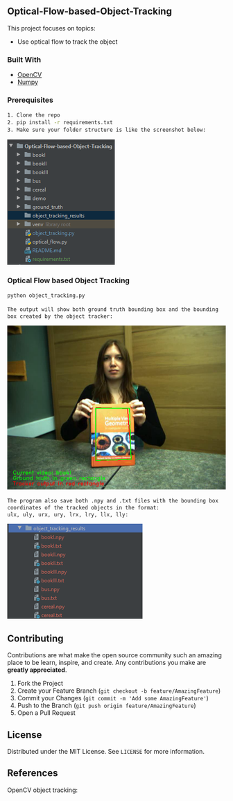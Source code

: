 
<!-- PROJECT LOGO
<br />
<p align="center">
  <a href="https://github.com/othneildrew/Best-README-Template">
    <img src="images/logo.png" alt="Logo" width="80" height="80">
  </a>

  <h3 align="center">Best-README-Template</h3>

  <p align="center">
    An awesome README template to jumpstart your projects!
    <br />
    <a href="https://github.com/othneildrew/Best-README-Template"><strong>Explore the docs »</strong></a>
    <br />
    <br />
    <a href="https://github.com/othneildrew/Best-README-Template">View Demo</a>
    ·
    <a href="https://github.com/othneildrew/Best-README-Template/issues">Report Bug</a>
    ·
    <a href="https://github.com/othneildrew/Best-README-Template/issues">Request Feature</a>
  </p>
</p>
-->


<!-- TABLE OF CONTENTS 
## Table of Contents

* [About the Project](#about-the-project)
  * [Built With](#built-with)
* [Getting Started](#getting-started)
  * [Prerequisites](#prerequisites)
  * [Installation](#installation)
* [Usage](#usage)
* [Roadmap](#roadmap)
* [Contributing](#contributing)
* [License](#license)
* [Contact](#contact)
* [Acknowledgements](#acknowledgements)
-->


<!-- ABOUT THE PROJECT -->
## Optical-Flow-based-Object-Tracking

This project focuses on topics:
* Use optical flow to track the object

### Built With
* [OpenCV](https://opencv.org/)
* [Numpy](https://numpy.org/)

### Prerequisites
```sh
1. Clone the repo
2. pip install -r requirements.txt
3. Make sure your folder structure is like the screenshot below:
```
![structure](https://github.com/kuangzijian/Optical-Flow-based-Object-Tracking/blob/main/demo/folder%20structure.png)

### Optical Flow based Object Tracking
```
python object_tracking.py 

The output will show both ground truth bounding box and the bounding box created by the object tracker:
```
![ouput1](https://github.com/kuangzijian/Optical-Flow-based-Object-Tracking/blob/main/demo/object_tracking%20output1.png)
```
The program also save both .npy and .txt files with the bounding box coordinates of the tracked objects in the format: 
ulx, uly, urx, ury, lrx, lry, llx, lly:
```
![ouput2](https://github.com/kuangzijian/Optical-Flow-based-Object-Tracking/blob/main/demo/object_tracking%20output2.png)


## Contributing

Contributions are what make the open source community such an amazing place to be learn, inspire, and create. Any contributions you make are **greatly appreciated**.

1. Fork the Project
2. Create your Feature Branch (`git checkout -b feature/AmazingFeature`)
3. Commit your Changes (`git commit -m 'Add some AmazingFeature'`)
4. Push to the Branch (`git push origin feature/AmazingFeature`)
5. Open a Pull Request



<!-- LICENSE -->
## License

Distributed under the MIT License. See `LICENSE` for more information.

## References
OpenCV object tracking: 
